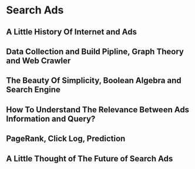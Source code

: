 # Search Ads
## A Little History Of Internet and Ads
## Data Collection and Build Pipline, Graph Theory and Web Crawler
## The Beauty Of Simplicity, Boolean Algebra and Search Engine
## How To Understand The Relevance Between Ads Information and Query?
## PageRank, Click Log, Prediction
## A Little Thought of The Future of Search Ads

